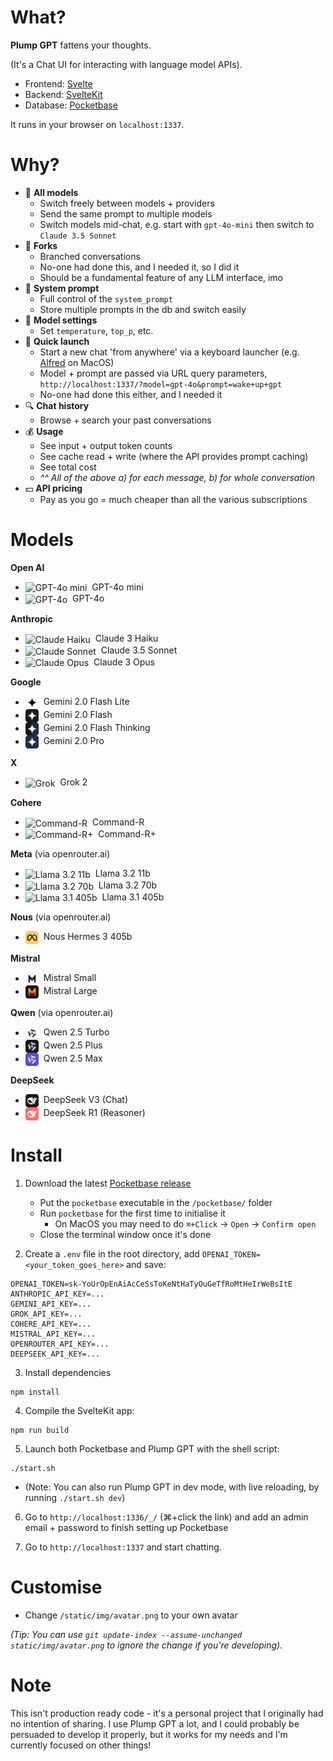 # What?

**Plump GPT** fattens your thoughts.

(It's a Chat UI for interacting with language model APIs).

- Frontend: [Svelte](https://svelte.dev/)
- Backend: [SvelteKit](https://kit.svelte.dev/)
- Database: [Pocketbase](https://pocketbase.io/)

It runs in your browser on `localhost:1337`.



# Why?

- 🤖 **All models**
    - Switch freely between models + providers
    - Send the same prompt to multiple models
    - Switch models mid-chat, e.g. start with `gpt-4o-mini` then switch to `Claude 3.5 Sonnet`
- 📐 **Forks**
    - Branched conversations
    - No-one had done this, and I needed it, so I did it
    - Should be a fundamental feature of any LLM interface, imo
- 📝 **System prompt**
    - Full control of the `system_prompt`
    - Store multiple prompts in the db and switch easily
- 🔧 **Model settings**
    - Set `temperature`, `top_p`, etc.
- 🚀 **Quick launch**
    - Start a new chat 'from anywhere' via a keyboard launcher (e.g. [Alfred](https://www.alfredapp.com/) on MacOS)
    - Model + prompt are passed via URL query parameters, `http://localhost:1337/?model=gpt-4o&prompt=wake+up+gpt`
    - No-one had done this either, and I needed it
- 🔍 **Chat history**
    - Browse + search your past conversations
- 💰 **Usage**
    - See input + output token counts
    - See cache read + write (where the API provides prompt caching)
    - See total cost
    - _^^ All of the above a) for each message, b) for whole conversation_
- 💵 **API pricing**
    - Pay as you go = much cheaper than all the various subscriptions



# Models

**Open AI**
- <img alt='GPT-4o mini' src='./static/img/icons/models/gpt-4o-mini.png' width='21' height='21' valign='middle'>&nbsp; GPT-4o mini
- <img alt='GPT-4o' src='./static/img/icons/models/gpt-4o.png' width='21' height='21' valign='middle'>&nbsp; GPT-4o

**Anthropic**
- <img alt='Claude Haiku' src='./static/img/icons/models/claude-3-haiku.png' width='21' height='21' valign='middle'>&nbsp; Claude 3 Haiku
- <img alt='Claude Sonnet' src='./static/img/icons/models/claude-3-sonnet.png' width='21' height='21' valign='middle'>&nbsp; Claude 3.5 Sonnet
- <img alt='Claude Opus' src='./static/img/icons/models/claude-3-opus.png' width='21' height='21' valign='middle'>&nbsp; Claude 3 Opus

**Google**
- <img alt='Gemini Flash' src='./static/img/icons/models/gemini-flash-lite.png' width='21' height='21' valign='middle'>&nbsp; Gemini 2.0 Flash Lite
- <img alt='Gemini Flash' src='./static/img/icons/models/gemini-flash.png' width='21' height='21' valign='middle'>&nbsp; Gemini 2.0 Flash
- <img alt='Gemini Flash Thinking' src='./static/img/icons/models/gemini-flash-thinking.png' width='21' height='21' valign='middle'>&nbsp; Gemini 2.0 Flash Thinking
- <img alt='Gemini Pro' src='./static/img/icons/models/gemini-pro.png' width='21' height='21' valign='middle'>&nbsp; Gemini 2.0 Pro

**X**
- <img alt='Grok' src='./static/img/icons/models/grok.png' width='21' height='21' valign='middle'>&nbsp; Grok 2

**Cohere**
- <img alt='Command-R' src='./static/img/icons/models/command-r.png' width='21' height='21' valign='middle'>&nbsp; Command-R
- <img alt='Command-R+' src='./static/img/icons/models/command-r-plus.png' width='21' height='21' valign='middle'>&nbsp; Command-R+

**Meta** (via openrouter.ai)
- <img alt='Llama 3.2 11b' src='./static/img/icons/models/llama-3-light.png' width='21' height='21' valign='middle'>&nbsp; Llama 3.2 11b
- <img alt='Llama 3.2 70b' src='./static/img/icons/models/llama-3-medium.png' width='21' height='21' valign='middle'>&nbsp; Llama 3.2 70b
- <img alt='Llama 3.1 405b' src='./static/img/icons/models/llama-3-heavy.png' width='21' height='21' valign='middle'>&nbsp; Llama 3.1 405b

**Nous** (via openrouter.ai)
- <img alt='Nous Hermes 3 405b' src='./static/img/icons/models/nous-hermes.png' width='21' height='21' valign='middle'>&nbsp; Nous Hermes 3 405b

**Mistral**
- <img alt='Mistral Small' src='./static/img/icons/models/mistral-small.png' width='21' height='21' valign='middle'>&nbsp; Mistral Small
- <img alt='Mistral Large' src='./static/img/icons/models/mistral-large.png' width='21' height='21' valign='middle'>&nbsp; Mistral Large

**Qwen** (via openrouter.ai)
- <img alt='Qwen 2.5 Turbo' src='./static/img/icons/models/qwen-turbo.png' width='21' height='21' valign='middle'>&nbsp; Qwen 2.5 Turbo
- <img alt='Qwen 2.5 Plus' src='./static/img/icons/models/qwen-plus.png' width='21' height='21' valign='middle'>&nbsp; Qwen 2.5 Plus
- <img alt='Qwen 2.5 Max' src='./static/img/icons/models/qwen-max.png' width='21' height='21' valign='middle'>&nbsp; Qwen 2.5 Max

**DeepSeek**
- <img alt='DeepSeek V3' src='./static/img/icons/models/deepseek-chat.png' width='21' height='21' valign='middle'>&nbsp; DeepSeek V3 (Chat)
- <img alt='DeepSeek R1' src='./static/img/icons/models/deepseek-reasoner.png' width='21' height='21' valign='middle'>&nbsp; DeepSeek R1 (Reasoner)



# Install

1. Download the latest [Pocketbase release](https://pocketbase.io/docs/)
    - Put the `pocketbase` executable in the `/pocketbase/` folder
    - Run `pocketbase` for the first time to initialise it
        - On MacOS you may need to do `⌘+Click` -> `Open` -> `Confirm open`
    - Close the terminal window once it's done

2. Create a `.env` file in the root directory, add `OPENAI_TOKEN=<your_token_goes_here>` and save:
```
OPENAI_TOKEN=sk-YoUrOpEnAiAcCeSsToKeNtHaTyOuGeTfRoMtHeIrWeBsItE
ANTHROPIC_API_KEY=...
GEMINI_API_KEY=...
GROK_API_KEY=...
COHERE_API_KEY=...
MISTRAL_API_KEY=...
OPENROUTER_API_KEY=...
DEEPSEEK_API_KEY=...
```

3. Install dependencies
```
npm install
```

4. Compile the SvelteKit app:
```
npm run build
```

5. Launch both Pocketbase and Plump GPT with the shell script:
```
./start.sh
```
   - (Note: You can also run Plump GPT in dev mode, with live reloading, by running `./start.sh dev`)


6. Go to `http://localhost:1336/_/` (⌘+click the link) and add an admin email + password to finish setting up Pocketbase

7. Go to `http://localhost:1337` and start chatting.



# Customise

- Change `/static/img/avatar.png` to your own avatar

_(Tip: You can use `git update-index --assume-unchanged static/img/avatar.png` to ignore the change if you're developing)._



# Note

This isn't production ready code - it's a personal project that I originally had no intention of sharing. I use Plump GPT a lot, and I could probably be persuaded to develop it properly, but it works for my needs and I'm currently focused on other things!
